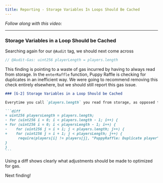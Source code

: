 ```yaml
---
title: Reporting - Storage Variables In Loops Should Be Cached
---
```


_Follow along with this video:_

---

### Storage Variables in a Loop Should be Cached

Searching again for our `@Audit` tag, we should next come across

```js
// @Audit-Gas: uint256 playerLength = players.length
```

This finding is pointing to a waste of gas incurred by having to always read from storage. In the `enterRaffle` function, Puppy Raffle is checking for duplicates in an inefficient way. We were going to recommend removing this check entirely elsewhere, but we should still report this gas issue.

````md
### [G-2] Storage Variables in a Loop Should be Cached

Everytime you call `players.length` you read from storage, as opposed to memory which is more gas efficient.

```diff
+ uint256 playersLength = players.length;
- for (uint256 i = 0; i < players.length - 1; i++) {
+ for (uint256 i = 0; i < playersLength - 1; i++) {
-    for (uint256 j = i + 1; j < players.length; j++) {
+    for (uint256 j = i + 1; j < playersLength; j++) {
      require(players[i] != players[j], "PuppyRaffle: Duplicate player");
}
}
```
````

Using a diff shows clearly what adjustments should be made to optimized for gas.

Next finding!
